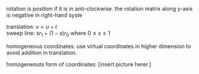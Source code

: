 rotation is position if it is in anti-clockwise.
the rotation matrix along y-axis is negative in right-hand syste

translation: $v=u+t$  
sweep line: $sr_1 + (1-s)r_0$ where $0 ≤ s ≤ 1$

homogeneous coordinates: use virtual coordinates in higher dimension to avoid addition in translation.

homogeneouts form of coordinates: [insert picture herer.]

